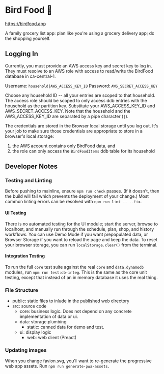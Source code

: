 # Bird Food 🦉

https://birdfood.app

A family grocery list app: plan like you're using a grocery delivery app; do the
shopping yourself.

## Logging In
Currently, you must provide an AWS access key and secret key to log in. They
must resolve to an AWS role with access to read/write the BirdFood database in
ca-central-1. 

Username: `household|AWS_ACCESS_KEY_ID`
Password: `AWS_SECRET_ACCESS_KEY`

Choose any household ID -- all your entries are scoped to that household. The
access role should be scoped to only access ddb entries with the household as
the partition key. Substitute your AWS_ACCESS_KEY_ID and AWS_SECRET_ACCESS_KEY.
Note that the household and the AWS_ACCESS_KEY_ID are separated by a pipe
character (`|`).

The credentials are stored in the Browser local storage until you log out. It's
your job to make sure those credentials are appropriate to store in a browser's
local storage:
 1. the AWS account contains only BirdFood data, and
 2. the role can only access the `BirdFoodItems` ddb table for its household

## Developer Notes
### Testing and Linting

Before pushing to mainline, ensure `npm run check` passes. (If it doesn't, then
the build will fail which prevents the deployment of your change.) Most common
linting errors can be resolved with `npm run lint -- --fix`.

#### UI Testing

There is no automated testing for the UI module; start the server, browse to
localhost, and manually run through the schedule, plan, shop, and history
workflows. You can use Demo Mode if you want prepopulated data, or Browser
Storage if you want to reload the page and keep the data. To reset your browser
storage, you can run `localStorage.clear()` from the terminal.

#### Integration Testing

To run the full `core` test suite against the real `core` and `data.dynamodb`
modules, run `npm run test:db-integ`. This is the same as the core unit testing,
except that instead of an in memory database it uses the real thing.

### File Structure

- public: static files to inlude in the published web directory
- src: source code
  - core: business logic. Does not depend on any concrete implementation of data or ui.
  - data: storage plumbing
    - static: canned data for demo and test.
  - ui: display logic
    - web: web client (Preact)

### Updating images

When you change favion.svg, you'll want to re-generate the progressive web app
assets. Run `npm run generate-pwa-assets`.
